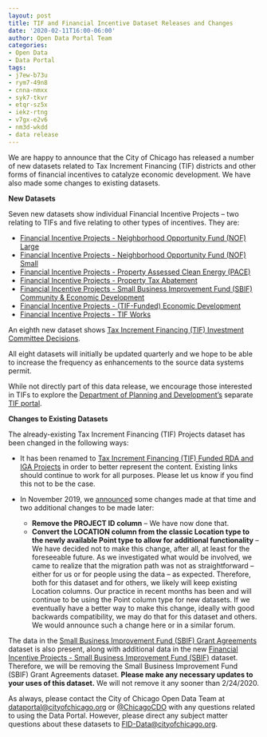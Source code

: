 ```yaml
---
layout: post
title: TIF and Financial Incentive Dataset Releases and Changes
date: '2020-02-11T16:00-06:00'
author: Open Data Portal Team
categories:
- Open Data
- Data Portal
tags:
- j7ew-b73u
- rym7-49n8
- cnna-nmxx
- syk7-tkvr
- etqr-sz5x
- iekz-rtng
- v7gx-e2v6
- nm3d-wkdd
- data release
---
```

We are happy to announce that the City of Chicago has released a number of new datasets related to Tax Increment Financing (TIF) districts and other forms of financial incentives to catalyze economic development. We have also made some changes to existing datasets.
 
**New Datasets**
 
Seven new datasets show individual Financial Incentive Projects – two relating to TIFs and five relating to other types of incentives. They are:
 
* [Financial Incentive Projects - Neighborhood Opportunity Fund (NOF) Large](https://data.cityofchicago.org/Community-Economic-Development/Financial-Incentive-Projects-Neighborhood-Opportun/j7ew-b73u)
* [Financial Incentive Projects - Neighborhood Opportunity Fund (NOF) Small](https://data.cityofchicago.org/Community-Economic-Development/Financial-Incentive-Projects-Neighborhood-Opportun/rym7-49n8)
* [Financial Incentive Projects - Property Assessed Clean Energy (PACE)](https://data.cityofchicago.org/Community-Economic-Development/Financial-Incentive-Projects-Property-Assessed-Cle/cnna-nmxx)
* [Financial Incentive Projects - Property Tax Abatement](https://data.cityofchicago.org/Community-Economic-Development/Financial-Incentive-Projects-Property-Tax-Abatemen/syk7-tkvr)
* [Financial Incentive Projects - Small Business Improvement Fund (SBIF)
Community & Economic Development](https://data.cityofchicago.org/Community-Economic-Development/Financial-Incentive-Projects-Small-Business-Improv/etqr-sz5x)
* [Financial Incentive Projects - (TIF-Funded) Economic Development](https://data.cityofchicago.org/Community-Economic-Development/Financial-Incentive-Projects-TIF-Funded-Economic-D/iekz-rtng)
* [Financial Incentive Projects - TIF Works](https://data.cityofchicago.org/Community-Economic-Development/Financial-Incentive-Projects-TIF-Works/v7gx-e2v6)
 
An eighth new dataset shows [Tax Increment Financing (TIF) Investment Committee Decisions](https://data.cityofchicago.org/d/nm3d-wkdd).
 
All eight datasets will initially be updated quarterly and we hope to be able to increase the frequency as enhancements to the source data systems permit.
 
While not directly part of this data release, we encourage those interested in TIFs to explore the [Department of Planning and Development’s](https://www.chicago.gov/city/en/depts/dcd/provdrs/tif.html) separate [TIF portal](https://webapps1.chicago.gov/ChicagoTif/).
 
 
**Changes to Existing Datasets**
 
The already-existing Tax Increment Financing (TIF) Projects dataset has been changed in the following ways:
 
* It has been renamed to [Tax Increment Financing (TIF) Funded RDA and IGA Projects](https://data.cityofchicago.org/d/mex4-ppfc) in order to better represent the content. Existing links should continue to work for all purposes. Please let us know if you find this not to be the case.

* In November 2019, we [announced](http://dev.cityofchicago.org/open%20data/data%20portal/2019/11/25/tif-project-changes.html) some changes made at that time and two additional changes to be made later:
    * **Remove the PROJECT ID column** – We have now done that.
    * **Convert the LOCATION column from the classic Location type to the newly available Point type to allow for additional functionality** – We have decided not to make this change, after all, at least for the foreseeable future. As we investigated what would be involved, we came to realize that the migration path was not as straightforward – either for us or for people using the data – as expected. Therefore, both for this dataset and for others, we likely will keep existing Location columns. Our practice in recent months has been and will continue to be using the Point column type for new datasets. If we eventually have a better way to make this change, ideally with good backwards compatibility, we may do that for this dataset and others. We would announce such a change here or in a similar forum.
 
The data in the [Small Business Improvement Fund (SBIF) Grant Agreements](https://data.cityofchicago.org/d/jp7n-tgmf) dataset is also present, along with additional data in the new [Financial Incentive Projects - Small Business Improvement Fund (SBIF)](https://data.cityofchicago.org/d/etqr-sz5x) dataset. Therefore, we will be removing the Small Business Improvement Fund (SBIF) Grant Agreements dataset. **Please make any necessary updates to your uses of this dataset.** We will not remove it any sooner than 2/24/2020.

As always, please contact the City of Chicago Open Data Team at [dataportal@cityofchicago.org](mailto:dataportal@cityofchicago.org) or [@ChicagoCDO](https://twitter.com/ChicagoCDO) with any questions related to using the Data Portal. However, please direct any subject matter questions about these datasets to [FID-Data@cityofchicago.org](mailto:FID-Data@cityofchicago.org).
